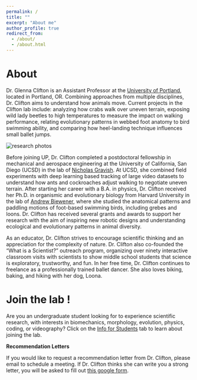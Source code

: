 ```yaml
---
permalink: /
title: ""
excerpt: "About me"
author_profile: true
redirect_from: 
  - /about/
  - /about.html
---
```


About
======
Dr. Glenna Clifton is an Assistant Professor at the [University of Portland](https://www.up.edu/), located in Portland, OR. Combining approaches from multiple disciplines, Dr. Clifton aims to understand how animals move. Current projects in the Clifton lab include: analyzing how crabs walk over uneven terrain, exposing wild lady beetles to high temperatures to measure the impact on walking performance, relating evolutionary patterns in webbed foot anatomy to bird swimming ability, and comparing how heel-landing technique influences small ballet jumps.

![research photos](/images/photo_montage-02.png)
 
Before joining UP, Dr. Clifton completed a postdoctoral fellowship in mechanical and aerospace engineering at the University of California, San Diego (UCSD) in the lab of [Nicholas Gravish](http://gravishlab.ucsd.edu/). At UCSD, she combined field experiments with deep learning based tracking of large video datasets to understand how ants and cockroaches adjust walking to negotiate uneven terrain. After starting her career with a B.A. in physics, Dr. Clifton received her Ph.D. in organismic and evolutionary biology from Harvard University in the lab of [Andrew Biewener](https://cfs.mcz.harvard.edu/), where she studied the anatomical patterns and paddling motions of foot-based swimming birds, including grebes and loons. Dr. Clifton has received several grants and awards to support her research with the aim of inspiring new robotic designs and understanding ecological and evolutionary patterns in animal diversity.
 
As an educator, Dr. Clifton strives to encourage scientific thinking and an appreciation for the complexity of nature. Dr. Clifton also co-founded the “What is a Scientist?” outreach program, organizing over ninety interactive classroom visits with scientists to show middle school students that science is exploratory, trustworthy, and fun. In her free time, Dr. Clifton continues to freelance as a professionally trained ballet dancer. She also loves biking, baking, and hiking with her dog, Loona.


Join the lab !
======
Are you an undergraduate student looking for to experience scientific research, with interests in biomechanics, morphology, evolution, physics, coding, or videography? Click on the [Info for Students](https://github.com/glennaclifton/glennaclifton.github.iostudents/) tab to learn about joining the lab. 

**Recommendation Letters**

If you would like to request a recommendation letter from Dr. Clifton, please email to schedule a meeting. If Dr. Clifton thinks she can write you a strong letter, you will be asked to fill out [this google form]().





